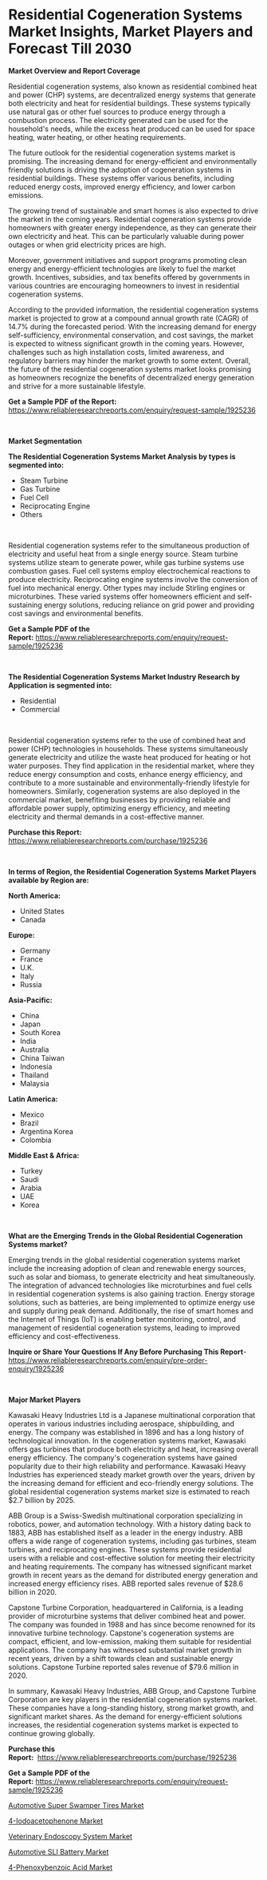 <p><h1>Residential Cogeneration Systems Market Insights, Market Players and Forecast Till 2030</h1></p><p><strong>Market Overview and Report Coverage</strong></p>
<p><p>Residential cogeneration systems, also known as residential combined heat and power (CHP) systems, are decentralized energy systems that generate both electricity and heat for residential buildings. These systems typically use natural gas or other fuel sources to produce energy through a combustion process. The electricity generated can be used for the household's needs, while the excess heat produced can be used for space heating, water heating, or other heating requirements.</p><p>The future outlook for the residential cogeneration systems market is promising. The increasing demand for energy-efficient and environmentally friendly solutions is driving the adoption of cogeneration systems in residential buildings. These systems offer various benefits, including reduced energy costs, improved energy efficiency, and lower carbon emissions.</p><p>The growing trend of sustainable and smart homes is also expected to drive the market in the coming years. Residential cogeneration systems provide homeowners with greater energy independence, as they can generate their own electricity and heat. This can be particularly valuable during power outages or when grid electricity prices are high.</p><p>Moreover, government initiatives and support programs promoting clean energy and energy-efficient technologies are likely to fuel the market growth. Incentives, subsidies, and tax benefits offered by governments in various countries are encouraging homeowners to invest in residential cogeneration systems.</p><p>According to the provided information, the residential cogeneration systems market is projected to grow at a compound annual growth rate (CAGR) of 14.7% during the forecasted period. With the increasing demand for energy self-sufficiency, environmental conservation, and cost savings, the market is expected to witness significant growth in the coming years. However, challenges such as high installation costs, limited awareness, and regulatory barriers may hinder the market growth to some extent. Overall, the future of the residential cogeneration systems market looks promising as homeowners recognize the benefits of decentralized energy generation and strive for a more sustainable lifestyle.</p></p>
<p><strong>Get a Sample PDF of the Report:</strong> <a href="https://www.reliableresearchreports.com/enquiry/request-sample/1925236">https://www.reliableresearchreports.com/enquiry/request-sample/1925236</a></p>
<p>&nbsp;</p>
<p><strong>Market Segmentation</strong></p>
<p><strong>The Residential Cogeneration Systems Market Analysis by types is segmented into:</strong></p>
<p><ul><li>Steam Turbine</li><li>Gas Turbine</li><li>Fuel Cell</li><li>Reciprocating Engine</li><li>Others</li></ul></p>
<p>&nbsp;</p>
<p><p>Residential cogeneration systems refer to the simultaneous production of electricity and useful heat from a single energy source. Steam turbine systems utilize steam to generate power, while gas turbine systems use combustion gases. Fuel cell systems employ electrochemical reactions to produce electricity. Reciprocating engine systems involve the conversion of fuel into mechanical energy. Other types may include Stirling engines or microturbines. These varied systems offer homeowners efficient and self-sustaining energy solutions, reducing reliance on grid power and providing cost savings and environmental benefits.</p></p>
<p><strong>Get a Sample PDF of the Report:</strong>&nbsp;<a href="https://www.reliableresearchreports.com/enquiry/request-sample/1925236">https://www.reliableresearchreports.com/enquiry/request-sample/1925236</a></p>
<p>&nbsp;</p>
<p><strong>The Residential Cogeneration Systems Market Industry Research by Application is segmented into:</strong></p>
<p><ul><li>Residential</li><li>Commercial</li></ul></p>
<p>&nbsp;</p>
<p><p>Residential cogeneration systems refer to the use of combined heat and power (CHP) technologies in households. These systems simultaneously generate electricity and utilize the waste heat produced for heating or hot water purposes. They find application in the residential market, where they reduce energy consumption and costs, enhance energy efficiency, and contribute to a more sustainable and environmentally-friendly lifestyle for homeowners. Similarly, cogeneration systems are also deployed in the commercial market, benefiting businesses by providing reliable and affordable power supply, optimizing energy efficiency, and meeting electricity and thermal demands in a cost-effective manner.</p></p>
<p><strong>Purchase this Report:</strong>&nbsp; <a href="https://www.reliableresearchreports.com/purchase/1925236">https://www.reliableresearchreports.com/purchase/1925236</a></p>
<p>&nbsp;</p>
<p><strong>In terms of Region, the Residential Cogeneration Systems Market Players available by Region are:</strong></p>
<p>
    <p> <strong> North America: </strong>
        <ul>
            <li>United States</li>
            <li>Canada</li>
        </ul>
        </p> 
    <p> <strong> Europe: </strong>
        <ul>
            <li>Germany</li>
            <li>France</li>
            <li>U.K.</li>
            <li>Italy</li>
            <li>Russia</li>
        </ul>
        </p> 
    <p> <strong> Asia-Pacific: </strong>
        <ul>
            <li>China</li>
            <li>Japan</li>
            <li>South Korea</li>
            <li>India</li>
            <li>Australia</li>
            <li>China Taiwan</li>
            <li>Indonesia</li>
            <li>Thailand</li>
            <li>Malaysia</li>
        </ul>
        </p> 
    <p> <strong> Latin America: </strong>
        <ul>
            <li>Mexico</li>
            <li>Brazil</li>
            <li>Argentina Korea</li>
            <li>Colombia</li>
        </ul>
        </p> 
    <p> <strong> Middle East & Africa: </strong>
        <ul>
            <li>Turkey</li>
            <li>Saudi</li>
            <li>Arabia</li>
            <li>UAE</li>
            <li>Korea</li>
        </ul>
    </p>
    </p>
<p>&nbsp;</p>
<p><strong>What are the Emerging Trends in the Global Residential Cogeneration Systems market?</strong></p>
<p><p>Emerging trends in the global residential cogeneration systems market include the increasing adoption of clean and renewable energy sources, such as solar and biomass, to generate electricity and heat simultaneously. The integration of advanced technologies like microturbines and fuel cells in residential cogeneration systems is also gaining traction. Energy storage solutions, such as batteries, are being implemented to optimize energy use and supply during peak demand. Additionally, the rise of smart homes and the Internet of Things (IoT) is enabling better monitoring, control, and management of residential cogeneration systems, leading to improved efficiency and cost-effectiveness.</p></p>
<p><strong>Inquire or Share Your Questions If Any Before Purchasing This Report</strong>- <a href="https://www.reliableresearchreports.com/enquiry/pre-order-enquiry/1925236">https://www.reliableresearchreports.com/enquiry/pre-order-enquiry/1925236</a></p>
<p>&nbsp;</p>
<p><strong>Major Market Players</strong></p>
<p><p>Kawasaki Heavy Industries Ltd is a Japanese multinational corporation that operates in various industries including aerospace, shipbuilding, and energy. The company was established in 1896 and has a long history of technological innovation. In the cogeneration systems market, Kawasaki offers gas turbines that produce both electricity and heat, increasing overall energy efficiency. The company's cogeneration systems have gained popularity due to their high reliability and performance. Kawasaki Heavy Industries has experienced steady market growth over the years, driven by the increasing demand for efficient and eco-friendly energy solutions. The global residential cogeneration systems market size is estimated to reach $2.7 billion by 2025.</p><p>ABB Group is a Swiss-Swedish multinational corporation specializing in robotics, power, and automation technology. With a history dating back to 1883, ABB has established itself as a leader in the energy industry. ABB offers a wide range of cogeneration systems, including gas turbines, steam turbines, and reciprocating engines. These systems provide residential users with a reliable and cost-effective solution for meeting their electricity and heating requirements. The company has witnessed significant market growth in recent years as the demand for distributed energy generation and increased energy efficiency rises. ABB reported sales revenue of $28.6 billion in 2020.</p><p>Capstone Turbine Corporation, headquartered in California, is a leading provider of microturbine systems that deliver combined heat and power. The company was founded in 1988 and has since become renowned for its innovative turbine technology. Capstone's cogeneration systems are compact, efficient, and low-emission, making them suitable for residential applications. The company has witnessed substantial market growth in recent years, driven by a shift towards clean and sustainable energy solutions. Capstone Turbine reported sales revenue of $79.6 million in 2020.</p><p>In summary, Kawasaki Heavy Industries, ABB Group, and Capstone Turbine Corporation are key players in the residential cogeneration systems market. These companies have a long-standing history, strong market growth, and significant market shares. As the demand for energy-efficient solutions increases, the residential cogeneration systems market is expected to continue growing globally.</p></p>
<p><strong>Purchase this Report:</strong>&nbsp;&nbsp;<a href="https://www.reliableresearchreports.com/purchase/1925236">https://www.reliableresearchreports.com/purchase/1925236</a></p>
<p></p>
<p><strong>Get a Sample PDF of the Report:</strong>&nbsp;<a href="https://www.reliableresearchreports.com/enquiry/request-sample/1925236">https://www.reliableresearchreports.com/enquiry/request-sample/1925236</a></p>
<p><p><a href="https://medium.com/@tatemonahan564856/automotive-super-swamper-tires-market-insights-into-market-cagr-market-trends-and-growth-92fc643933a8">Automotive Super Swamper Tires Market</a></p><p><a href="https://www.linkedin.com/pulse/4-iodoacetophenone-market-share-amp-new-trends-analysis-lwd9c/">4-Iodoacetophenone Market</a></p><p><a href="https://github.com/luckyshygirl/Market-Research-Report-List-1/blob/main/veterinary-endoscopy-system-market.md">Veterinary Endoscopy System Market</a></p><p><a href="https://medium.com/@karleeprice2004/automotive-sli-battery-market-furnishes-information-on-market-share-market-trends-and-market-b5db9bf5ceba">Automotive SLI Battery Market</a></p><p><a href="https://www.linkedin.com/pulse/4-phenoxybenzoic-acid-market-size-share-global-analysis-x98dc/">4-Phenoxybenzoic Acid Market</a></p></p>